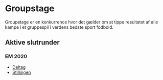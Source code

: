 # Groupstage

Groupstage er en konkurrence hvor det gælder om at tippe resultatet af alle kampe i et gruppespil i verdens bedste sport fodbold.

## Aktive slutrunder
### EM 2020
* [Deltag](slutrunder/em2020/deltag.md)
* [Stillingen](slutrunder/em2020/stillingen.md)